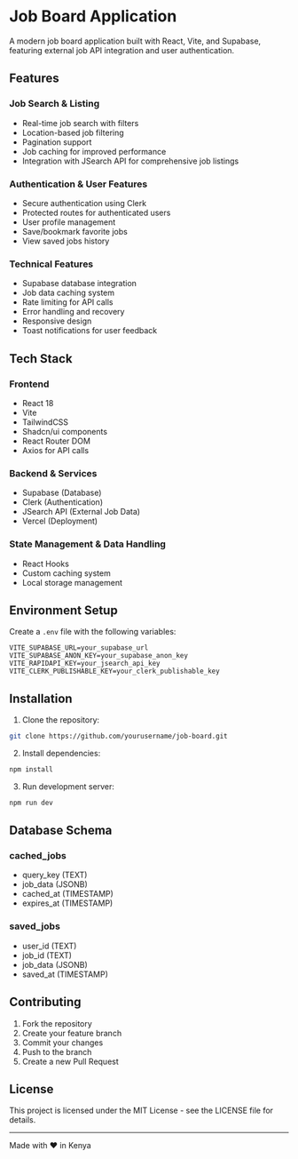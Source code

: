 # Job Board Application

A modern job board application built with React, Vite, and Supabase, featuring external job API integration and user authentication.

## Features

### Job Search & Listing
- Real-time job search with filters
- Location-based job filtering
- Pagination support
- Job caching for improved performance
- Integration with JSearch API for comprehensive job listings

### Authentication & User Features
- Secure authentication using Clerk
- Protected routes for authenticated users
- User profile management
- Save/bookmark favorite jobs
- View saved jobs history

### Technical Features
- Supabase database integration
- Job data caching system
- Rate limiting for API calls
- Error handling and recovery
- Responsive design
- Toast notifications for user feedback

## Tech Stack

### Frontend
- React 18
- Vite
- TailwindCSS
- Shadcn/ui components
- React Router DOM
- Axios for API calls

### Backend & Services
- Supabase (Database)
- Clerk (Authentication)
- JSearch API (External Job Data)
- Vercel (Deployment)

### State Management & Data Handling
- React Hooks
- Custom caching system
- Local storage management

## Environment Setup

Create a `.env` file with the following variables:

```env
VITE_SUPABASE_URL=your_supabase_url
VITE_SUPABASE_ANON_KEY=your_supabase_anon_key
VITE_RAPIDAPI_KEY=your_jsearch_api_key
VITE_CLERK_PUBLISHABLE_KEY=your_clerk_publishable_key
```

## Installation

1. Clone the repository:
```bash
git clone https://github.com/yourusername/job-board.git
```

2. Install dependencies:
```bash
npm install
```

3. Run development server:
```bash
npm run dev
```

## Database Schema

### cached_jobs
- query_key (TEXT)
- job_data (JSONB)
- cached_at (TIMESTAMP)
- expires_at (TIMESTAMP)

### saved_jobs
- user_id (TEXT)
- job_id (TEXT)
- job_data (JSONB)
- saved_at (TIMESTAMP)

## Contributing

1. Fork the repository
2. Create your feature branch
3. Commit your changes
4. Push to the branch
5. Create a new Pull Request

## License

This project is licensed under the MIT License - see the LICENSE file for details.

---

Made with ❤️ in Kenya
